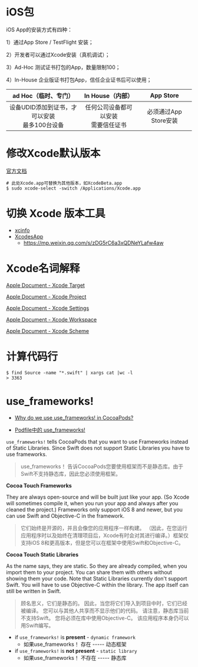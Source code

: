 # iOS包

iOS App的安装方式有四种： 

1）通过App Store / TestFlight 安装； 

2）开发者可以通过Xcode安装（真机调试）； 

3）Ad-Hoc 测试证书打包的App，数量限制100； 

4）In-House 企业版证书打包App，信任企业证书后可以使用；

|               ad Hoc（临时、专门）                |             In House（内部）             |       App Store       |
| :-----------------------------------------------: | :--------------------------------------: | :-------------------: |
| 设备UDID添加到证书，才可以安装<br />最多100台设备 | 任何公司设备都可以安装<br />需要信任证书 | 必须通过App Store安装 |



# 修改Xcode默认版本

[官方文档](https://developer.apple.com/library/archive/technotes/tn2339/_index.html)

```shell
# 此处Xcode.app可替换为其他版本，如XcodeBeta.app
$ sudo xcode-select -switch /Applications/Xcode.app
```



# 切换 Xcode 版本工具

* [xcinfo](https://github.com/xcodereleases/xcinfo)
* [XcodesApp](https://github.com/RobotsAndPencils/XcodesApp)
    * https://mp.weixin.qq.com/s/zDG5rC6a3xQDNeYLafw4aw



# Xcode名词解释

[Apple Document - Xcode Target](https://developer.apple.com/library/archive/featuredarticles/XcodeConcepts/Concept-Targets.html#//apple_ref/doc/uid/TP40009328-CH4-SW1)

[Apple Document - Xcode Project](https://developer.apple.com/library/archive/featuredarticles/XcodeConcepts/Concept-Projects.html#//apple_ref/doc/uid/TP40009328-CH5-SW1)

[Apple Document - Xcode Settings](https://developer.apple.com/library/archive/featuredarticles/XcodeConcepts/Concept-Build_Settings.html#//apple_ref/doc/uid/TP40009328-CH6-SW1)

[Apple Document - Xcode Workspace](https://developer.apple.com/library/archive/featuredarticles/XcodeConcepts/Concept-Workspace.html#//apple_ref/doc/uid/TP40009328-CH7-SW1)

[Apple Document - Xcode Scheme](https://developer.apple.com/library/archive/featuredarticles/XcodeConcepts/Concept-Schemes.html#//apple_ref/doc/uid/TP40009328-CH8-SW1)



# 计算代码行

```
$ find Source -name "*.swift" | xargs cat |wc -l
> 3363
```





# use_frameworks!

* [Why do we use use_frameworks! in CocoaPods?](https://stackoverflow.com/questions/41210249/why-do-we-use-use-frameworks-in-cocoapods)

* [Podfile中的 use_frameworks!](https://segmentfault.com/a/1190000007076865)



`use_frameworks!` tells CocoaPods that you want to use Frameworks instead of Static Libraries. Since Swift does not support Static Libraries you have to use frameworks.

> use_frameworks！ 告诉CocoaPods您要使用框架而不是静态库。由于Swift不支持静态库，因此您必须使用框架。



**Cocoa Touch Frameworks**

They are always open-source and will be built just like your app. (So Xcode will sometimes compile it, when you run your app and always after you cleaned the project.) Frameworks only support iOS 8 and newer, but you can use Swift and Objective-C in the framework.

> 它们始终是开源的，并且会像您的应用程序一样构建。 （因此，在您运行应用程序时以及始终在清理项目后，Xcode有时会对其进行编译。）框架仅支持iOS 8和更高版本，但是您可以在框架中使用Swift和Objective-C。



**Cocoa Touch Static Libraries**

As the name says, they are static. So they are already compiled, when you import them to your project. You can share them with others without showing them your code. Note that Static Libraries currently don't support Swift. You will have to use Objective-C within the library. The app itself can still be written in Swift.

> 顾名思义，它们是静态的。 因此，当您将它们导入到项目中时，它们已经被编译。 您可以与其他人共享而不显示他们的代码。 请注意，静态库当前不支持Swift。 您将必须在库中使用Objective-C。 该应用程序本身仍可以用Swift编写。



- if `use_frameworks!` is **present** - `dynamic framework`
    - 如果use_frameworks！ 存在 ----- 动态框架
- if `use_frameworks!` is **not present** - `static library`
    - 如果use_frameworks！ 不存在 ----- 静态库

